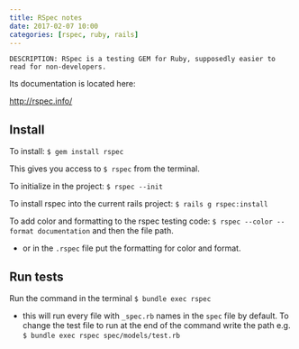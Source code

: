 ```yaml
---
title: RSpec notes
date: 2017-02-07 10:00
categories: [rspec, ruby, rails]
---
```


    DESCRIPTION: RSpec is a testing GEM for Ruby, supposedly easier to read for non-developers.

Its documentation is located here:

<http://rspec.info/>

## Install

To install:
`$ gem install rspec`

This gives you access to `$ rspec` from the terminal.

To initialize in the project:
`$ rspec --init`

To install rspec into the current rails project:
`$ rails g rspec:install`

To add color and formatting to the rspec testing code:
`$ rspec --color --format documentation` and then the file path.

  - or in the `.rspec` file put the formatting for color and format.

## Run tests

Run the command in the terminal `$ bundle exec rspec`

  - this will run every file with `_spec.rb` names in the `spec` file by default. To change the test file to run at the end of the command write the path e.g. `$ bundle exec rspec spec/models/test.rb`
